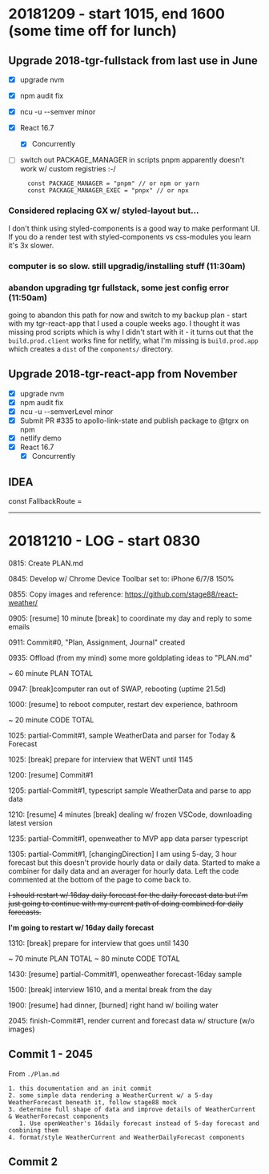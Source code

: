 # 20181209 - start 1015, end 1600 (some time off for lunch)

## Upgrade 2018-tgr-fullstack from last use in June
- [x] upgrade nvm
- [x] npm audit fix
- [x] ncu -u --semver minor
- [x] React 16.7
  - [x] Concurrently
- [ ] switch out PACKAGE_MANAGER in scripts
  pnpm apparently doesn't work w/ custom registries :-/

  ```
    const PACKAGE_MANAGER = "pnpm" // or npm or yarn
    const PACKAGE_MANAGER_EXEC = "pnpx" // or npx
  ```

### Considered replacing GX w/ styled-layout but...
I don't think using styled-components is a good way to make performant UI.
If you do a render test with styled-components vs css-modules you learn it's 3x slower.

### computer is so slow. still upgradig/installing stuff (11:30am)
### abandon upgrading tgr fullstack, some jest config error (11:50am)
going to abandon this path for now and switch to my backup plan - start with my tgr-react-app that I used a couple weeks ago. I thought it was missing prod scripts which is why I didn't start with it - it turns out that the `build.prod.client` works fine for netlify, what I'm missing is `build.prod.app` which creates a `dist` of the `components/` directory.

## Upgrade 2018-tgr-react-app from November
- [x] upgrade nvm
- [x] npm audit fix
- [x] ncu -u  --semverLevel minor
- [x] Submit PR #335 to apollo-link-state and publish package to @tgrx on npm
- [x] netlify demo
- [x] React 16.7
  - [x] Concurrently

## IDEA
const FallbackRoute = <R p='/config/services/' c={ConfigServices} exact />
<Routes>
  <AuthWall isAuthed={isDecryptedTokenInMemory} fallback={FallbackRoute}>
    <R p='/' c={WeatherForecast} exact />
    <R p='/config/app/' c={ConfigApp} exact />
    <R p='/config/locations' c={ConfigLocations} exact />
    <R p='/config/services' c={FallbackRoute} exact />
    <R p='/weather/details?queryId=:queryId' c={} exact />
  </AuthWall>
</Routes>

<hr />

# 20181210 - LOG - start 0830

0815: Create PLAN.md

0845: Develop w/ Chrome Device Toolbar set to: iPhone 6/7/8 150%

0855: Copy images and reference: https://github.com/stage88/react-weather/

0905: [resume] 10 minute [break] to coordinate my day and reply to some 
emails

0911: Commit#0, "Plan, Assignment, Journal" created

0935: Offload (from my mind) some more goldplating ideas to "PLAN.md"

~ 60 minute PLAN TOTAL

0947: [break]computer ran out of SWAP, rebooting (uptime 21.5d)

1000: [resume] to reboot computer, restart dev experience, bathroom

~ 20 minute CODE TOTAL

1025: partial-Commit#1, sample WeatherData and parser for Today & Forecast

1025: [break] prepare for interview that WENT until 1145

1200: [resume] Commit#1

1205: partial-Commit#1, typescript sample WeatherData and parse to app data

1210: [resume] 4 minutes [break] dealing w/ frozen VSCode, downloading latest version

1235: partial-Commit#1, openweather to MVP app data parser typescript

1305: partial-Commit#1, [changingDirection]
I am using 5-day, 3 hour forecast but this doesn't provide hourly data or daily data. Started to make a combiner for daily data and an averager for hourly data. Left the code commented at the bottom of the page to come back to.

~~I should restart w/ 16day daily forecast for the daily forecast data but I'm just going to continue with my current path of doing combined for daily forecasts.~~

**I'm going to restart w/ 16day daily forecast**

1310: [break] prepare for interview that goes until 1430

~ 70 minute PLAN TOTAL
~ 80 minute CODE TOTAL

1430: [resume]  partial-Commit#1, openweather forecast-16day sample

1500: [break] interview 1610, and a mental break from the day

1900: [resume] had dinner, [burned] right hand w/ boiling water

2045: finish-Commit#1, render current and forecast data w/ structure (w/o images)

## Commit 1 - 2045

From `./Plan.md`

```
1. this documentation and an init commit
2. some simple data rendering a WeatherCurrent w/ a 5-day WeatherForecast beneath it, follow stage88 mock
3. determine full shape of data and improve details of WeatherCurrent & WeatherForecast components
   1. Use openWeather's 16daily forecast instead of 5-day forecast and combining them
4. format/style WeatherCurrent and WeatherDailyForecast components
```

## Commit 2
